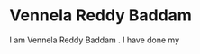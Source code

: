 # Vennela Reddy Baddam
I am Vennela Reddy Baddam . I have done my                                                            